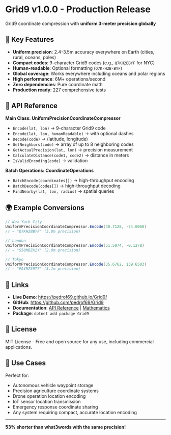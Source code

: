 # Grid9 v1.0.0 - Production Release

Grid9 coordinate compression with **uniform 3-meter precision globally**

## 🚀 Key Features

- **Uniform precision**: 2.4-3.5m accuracy everywhere on Earth (cities, rural, oceans, poles)
- **Compact codes**: 9-character Grid9 codes (e.g., `Q7KH2BBYF` for NYC)  
- **Human-readable**: Optional formatting (`Q7K-H2B-BYF`)
- **Global coverage**: Works everywhere including oceans and polar regions
- **High performance**: 6M+ operations/second
- **Zero dependencies**: Pure coordinate math
- **Production ready**: 227 comprehensive tests

## 📝 API Reference

**Main Class: UniformPrecisionCoordinateCompressor**
- `Encode(lat, lon)` → 9-character Grid9 code
- `Encode(lat, lon, humanReadable)` → with optional dashes
- `Decode(code)` → (latitude, longitude)
- `GetNeighbors(code)` → array of up to 8 neighboring codes
- `GetActualPrecision(lat, lon)` → precision measurement
- `CalculateDistance(code1, code2)` → distance in meters
- `IsValidEncoding(code)` → validation

**Batch Operations: CoordinateOperations**
- `BatchEncode(coordinates[])` → high-throughput encoding
- `BatchDecode(codes[])` → high-throughput decoding  
- `FindNearby(lat, lon, radius)` → spatial queries

## 🌍 Example Conversions

```csharp
// New York City
UniformPrecisionCoordinateCompressor.Encode(40.7128, -74.0060)
// → "Q7KH2BBYF" (3.0m precision)

// London  
UniformPrecisionCoordinateCompressor.Encode(51.5074, -0.1278)
// → "S50MBZX2Y" (2.8m precision)

// Tokyo
UniformPrecisionCoordinateCompressor.Encode(35.6762, 139.6503) 
// → "PAYMZ39T7" (3.1m precision)
```

## 🔗 Links

- **Live Demo**: https://pedrof69.github.io/Grid9/
- **GitHub**: https://github.com/pedrof69/Grid9
- **Documentation**: [API Reference](docs/API.md) | [Mathematics](docs/MATHEMATICS.md)
- **Package**: `dotnet add package Grid9`

## 📄 License

MIT License - Free and open source for any use, including commercial applications.

## 🎯 Use Cases

Perfect for:
- Autonomous vehicle waypoint storage
- Precision agriculture coordinate systems
- Drone operation location encoding
- IoT sensor location transmission
- Emergency response coordinate sharing
- Any system requiring compact, accurate location encoding

---

**53% shorter than what3words with the same precision!**